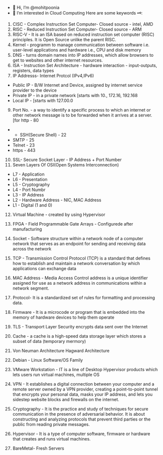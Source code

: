 - 👋 Hi, I’m @mohitpoonia
- 👀 I’m interested in Cloud Computing
Here are some keywords 🗝️:

1. CISC - Complex Instruction Set Computer- Closed source - intel, AMD
2. RISC - Reduced Instruction Set Computer- Closed source - ARM
3. RISC-V  - It is an ISA based on reduced instruction set computer (RISC) principles. It is Open Source unlike the parent RISC.
4. Kernel - programm to manage communication between software i.e. user-level applications and hardware i.e., CPU and disk memory  
5. DNS - turns domain names into IP addresses, which allow browsers to get to websites and other internet resources.
6. ISA - Instruction Set Architecture - hardware interaction - input-outputs, registers, data types
7. IP Addresss- Internet Protcol (IPv4,IPv6)
 - Public IP - B/W Internet and Device, assigned by internet service provider to the device
 - Private IP - in a private network [starts with 10., 172.16, 192.168
 - Local IP - [starts with 127.00.0
9. Port No. - a way to identify a specific process to which an internet or other network message is to be forwarded when it arrives at a server.[for http - 80
 -
   - SSH(Secure Shell) - 22
 - SMTP - 25  
 - Telnet - 23
 - https - 443
10. SSL- Secure Socket Layer - IP Address + Port Number
11. Seven Layers Of OSI(Open Systems Interconnection)
 - L7 - Application
 - L6 - Presentation
 - L5 - Cryptography
 - L4 - Port Numbr
 - L3 - IP Address
 - L2 - Hardware Address - NIC, MAC Address
 - L1 - Digital (1 and 0)

12. Virtual Machine - created by using Hypervisor
13. FPGA - Field Programmable Gate Arrays  - Configurede after manufacturing
14. Socket - Software structure within a network node of a computer network that serves as an endpoint for sending and receiving data across the network
15. TCP - Transmission Control Protocol (TCP) is a standard that defines how to establish and maintain a network conversation by which applications can exchange data
16. MAC Address - Media Access Control address is a unique identifier assigned for use as a network address in communications within a network segment.
17. Protocol- It is a standardized set of rules for formatting and processing data.
18. Firmware - It is a microcode or program that is embedded into the memory of hardware devices to help them operate
19. TLS - Transport Layer Security encrypts data sent over the Internet
20. Cache - a cache is a high-speed data storage layer which stores a subset of data (temporary mermory)

21. Von Neuman Architecture 
Hagward Architecture 

22. Debian - Linux Software/OS Family
23. VMware Workstation - IT is a line of Desktop Hypervisor products which lets users run virtual machines, multiple OS
24. VPN - It establishes a digital connection between your computer and a remote server owned by a VPN provider, creating a point-to-point tunnel that encrypts your personal data, masks your IP address, and lets you sidestep website blocks and firewalls on the internet.
25. Cryptography - It is the practice and study of techniques for secure communication in the presence of adversarial behavior. It is about constructing and analyzing protocols that prevent third parties or the public from reading private messages. 
26. Hypervisor - It is a type of computer software, firmware or hardware that creates and runs virtual machines.
27. BareMetal- Fresh Servers
